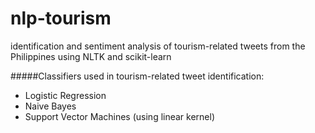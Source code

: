 nlp-tourism
===========
identification and sentiment analysis of tourism-related tweets from the Philippines using NLTK and scikit-learn

#####Classifiers used in tourism-related tweet identification:

- Logistic Regression
- Naive Bayes
- Support Vector Machines (using linear kernel)
